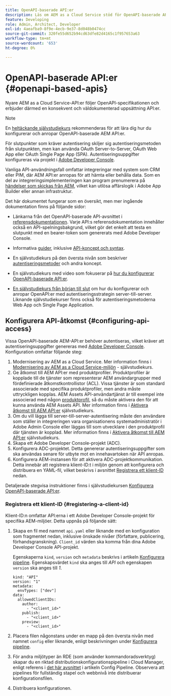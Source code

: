 ```yaml
---
title: OpenAPI-baserade API:er
description: Läs om AEM as a Cloud Service stöd för OpenAPI-baserade API:er
feature: Developing
role: Admin, Architect, Developer
exl-id: 4aeafba9-8f9e-4ecb-9e37-8d048b0474cc
source-git-commit: 320fe55d652b94cd63dfe82d4165c1f957653a63
workflow-type: tm+mt
source-wordcount: '653'
ht-degree: 0%

---
```


# OpenAPI-baserade API:er {#openapi-based-apis}

Nyare AEM as a Cloud Service-API:er följer OpenAPI-specifikationen och erbjuder därmed en konsekvent och väldokumenterad uppsättning API:er.

>[!NOTE]
>
> En [heltäckande självstudiekurs](https://experienceleague.adobe.com/sv/docs/experience-manager-learn/cloud-service/aem-apis/invoke-openapi-based-aem-apis) rekommenderas för att lära dig hur du konfigurerar och anropar OpenAPI-baserade AEM API:er.

För slutpunkter som kräver autentisering skiljer sig autentiseringsmetoden från slutpunkten, men kan använda OAuth Server-to-Server, OAuth Web App eller OAuth Single Page App (SPA). Autentiseringsuppgifter konfigureras via projekt i [Adobe Developer Console](https://developer.adobe.com/developer-console/).

Vanliga API-användningsfall omfattar integreringar med system som CRM eller PIM, där AEM API:er anropas för att hämta eller behålla data. Som en del av integreringsimplementeringen kan program prenumerera på [händelser som skickas från AEM](https://experienceleague.adobe.com/sv/docs/experience-manager-learn/cloud-service/aem-eventing/overview), vilket kan utlösa affärslogik i Adobe App Builder eller annan infrastruktur.

Det här dokumentet fungerar som en översikt, men mer ingående dokumentation finns på följande sidor:

* Länkarna från det OpenAPI-baserade API-avsnittet i [referensdokumentationen](https://developer.adobe.com/experience-cloud/experience-manager-apis/). Varje API:s referensdokumentation innehåller också en API-spelningsbakgrund, vilket gör det enkelt att testa en slutpunkt med en bearer-token som genererats med Adobe Developer Console.

* Informativa [guider](https://developer.adobe.com/experience-cloud/experience-manager-apis/guides/), inklusive [API-koncept och syntax](https://developer.adobe.com/experience-cloud/experience-manager-apis/guides/how-to/).

* En självstudiekurs på den översta nivån som beskriver [autentiseringsmetoder](https://experienceleague.adobe.com/sv/docs/experience-manager-learn/cloud-service/aem-apis/openapis/overview#authentication-support) och andra koncept.

* En självstudiekurs med video som fokuserar på [hur du konfigurerar OpenAPI-baserade API:er](https://experienceleague.adobe.com/sv/docs/experience-manager-learn/cloud-service/aem-apis/openapis/setup).

* [En självstudiekurs från början till slut](https://experienceleague.adobe.com/sv/docs/experience-manager-learn/cloud-service/aem-apis/invoke-openapi-based-aem-apis) om hur du konfigurerar och anropar OpenAPI:er med autentiseringsstrategin server-till-server. Liknande självstudiekurser finns också för autentiseringsmetoderna Web App och Single Page Application.

## Konfigurera API-åtkomst {#configuring-api-access}

Vissa OpenAPI-baserade AEM-API:er behöver autentiseras, vilket kräver att autentiseringsuppgifter genereras med [Adobe Developer Console](https://developer.adobe.com/developer-console/). Konfiguration omfattar följande steg:

1. Modernisering av AEM as a Cloud Service. Mer information finns i [Modernisering av AEM as a Cloud Service-miljön](https://experienceleague.adobe.com/sv/docs/experience-manager-learn/cloud-service/aem-apis/openapis/setup?#modernization-of-aem-as-a-cloud-service-environment) - självstudiekurs.
1. Ge åtkomst till AEM API:er med produktprofiler. Produktprofiler är kopplade till de tjänster som representerar AEM användargrupper med fördefinierade åtkomstkontrollistor (ACL). Vissa tjänster är som standard associerade med specifika produktprofiler, men andra måste uttryckligen kopplas. AEM Assets API-användartjänst är till exempel inte associerad med någon [produktprofil](/help/onboarding/aem-cs-team-product-profiles.md#aem-product-profiles), så du måste aktivera den för att kunna använda AEM Assets API. Mer information finns i [Aktivera åtkomst till AEM API:er](https://experienceleague.adobe.com/sv/docs/experience-manager-learn/cloud-service/aem-apis/openapis/setup#enable-aem-apis-access) självstudiekurs.
1. Om du vill lägga till server-till-server-autentisering måste den användare som ställer in integreringen vara organisationens systemadministratör i Adobe Admin Console eller läggas till som utvecklare i den produktprofil där tjänsten är kopplad. Mer information finns i [Aktivera åtkomst till AEM API:er](https://experienceleague.adobe.com/sv/docs/experience-manager-learn/cloud-service/aem-apis/openapis/setup#enable-aem-apis-access) självstudiekurs.
1. Skapa ett Adobe Developer Console-projekt (ADC).
1. Konfigurera ADC-projektet. Detta genererar autentiseringsuppgifter som ska användas senare för utbyte mot en innehavartoken när API anropas.
1. Konfigurera AEM-instansen för att aktivera ADC-projektkommunikation. Detta innebär att registrera klient-ID:t i miljön genom att konfigurera och distribuera en YAML-fil, vilket beskrivs i avsnittet [Registrera ett klient-ID](#registering-a-client-id) nedan.

Detaljerade stegvisa instruktioner finns i självstudiekursen [Konfigurera OpenAPI-baserade API:er](https://experienceleague.adobe.com/sv/docs/experience-manager-learn/cloud-service/aem-apis/openapis/setup).

### Registrera ett klient-ID {#registering-a-client-id}

Klient-ID:n omfattar API:erna i ett Adobe Developer Console-projekt för specifika AEM-miljöer. Detta uppnås på följande sätt:

1. Skapa en fil med namnet `api.yaml` eller liknande med en konfiguration som fragmentet nedan, inklusive önskade nivåer (författare, publicering, förhandsgranskning). `Client_id` värden ska komma från dina Adobe Developer Console API-projekt.

   Egenskaperna `kind`, `version` och `metadata` beskrivs i artikeln [Konfigurera pipeline](/help/operations/config-pipeline.md#common-syntax). Egenskapsvärdet `kind` ska anges till *API* och egenskapen `version` ska anges till *1*.

   ```
   kind: "API"
   version: "1"
   metadata:
     envTypes: ["dev"]
   data:
     allowedClientIDs:
       author:
         - "<client_id>"
       publish:
         - "<client_id>"
       preview:
         - "<client_id>"
   ```

1. Placera filen någonstans under en mapp på den översta nivån med namnet `config` eller liknande, enligt beskrivningen under [Konfigurera pipeline](/help/operations/config-pipeline.md#folder-structure).
1. För andra miljötyper än RDE (som använder kommandoradsverktyg) skapar du en riktad distributionskonfigurationspipeline i Cloud Manager, enligt referens i [det här avsnittet](/help/operations/config-pipeline.md#creating-and-managing) i artikeln Config Pipeline. Observera att pipelines för fullständig stapel och webbnivå inte distribuerar konfigurationsfilen.
1. Distribuera konfigurationen.
